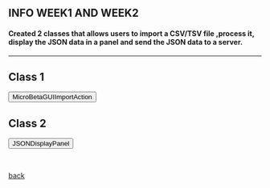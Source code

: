 ## INFO WEEK1 AND WEEK2



#### Created 2 classes that allows users to import a CSV/TSV file ,process it, display the JSON data in a panel and send the JSON data to a server.

 * * *

 
 
<html>
<head>
  <style>
   .panel {
      display: none;
      background-color: #f1f1f1;
      padding: 10px;
      margin-top: 10px;
      font-size: 10px; /* Increase the font size as needed */
      width: 800px; /* Increase the width as needed */
    }

    h2 {
      font-size: 14px; /* Decrease the font size of the headers */
	margin-top: 20px; /* Increase the margin-top for the header */
	  margin-bottom: 20px; /* Add margin-bottom for spacing */
    }

    .panel-button {
      margin-bottom: 20px; /* Add space between each panel button */
    }
  </style>
</head>
<body>
  <h2>Class 1</h2>
  <button onclick="showMicroBetaGUIImportAction()">MicroBetaGUIImportAction</button>
  <div class="panel" id="MicroBetaGUIImportAction">
    <pre>
 
 /*
 * 
 * The MicroBetaGUIImportAction represents an action in the mgG application + 
 * that allows users to import a CSV file ,process it, display the JSON data in a panel, +
 * and send the JSON data to a server
 * 
*/

public class MicroBetaGUIImportAction extends AbstractCyAction {

	private final CySwingApplication swingApplication;
	private final CytoPanel cytoPanelWest;
	private final CyApplicationManager cyApplicationManager;  
	    
	    
	public MicroBetaGUIImportAction(CySwingApplication cytoscapeDesktopService,
	CyApplicationManager cyApplicationManager2) {
	
	   super("Import CSV File");
	   this.swingApplication = cytoscapeDesktopService;
	   this.cytoPanelWest = swingApplication.getCytoPanel(CytoPanelName.WEST);
	   this.cyApplicationManager = cyApplicationManager2;

	    setPreferredMenu("Apps.MicroBetaGUI");
	    setMenuGravity(1.0f);
	             
	    }

	  
		@Override
	    public void actionPerformed(ActionEvent e) {
	        //  dialog to choose the CSV 
	        JFileChooser fileChooser = new JFileChooser();
	        int option = fileChooser.showOpenDialog(null);
	        if (option == JFileChooser.APPROVE_OPTION) {
	          
	            File selectedFile = fileChooser.getSelectedFile();
	            String filePath = selectedFile.getAbsolutePath();
	           
	            processCSVFile(null, filePath);
	        }
	    }

		private void processCSVFile(final TaskMonitor monitor,String filePath) {
		    try {
		    // Call CSVReader from Utils to parse the TSV/CSV file with tab delimiter
		       List<String[]> csvData = CSVReader.readCSV(monitor, filePath);

		   // Find the headers(the first row that has more than 1 columns)
     
			     String[] headers = null;
			      for (String[] row : csvData) {
			         if (row.length > 1) {
			                headers = row;
			                break;
			            }
			        }

			        JSONArray jsonArray = new JSONArray();     // Create JSONArray to hold the JSONObjects


			        // Iterate each row of CSV 
	   
			        for (String[] values : csvData) {
			            // Skip rows with only one column
			            if (values.length <= 1) {
			                continue;
			            }

			            // Create a JSONObject for each row  CSV 
	       
			            JSONObject jsonObject = new JSONObject();
			            for (int j = 0; j < headers.length; j++) {
			                if (j < values.length) {
			                    jsonObject.put(headers[j], values[j]);
			                }
			            }

			            // Add the JSONObject to the JSONArray
			            jsonArray.add(jsonObject);
			        }

		        // Write  JSON data to a file
		        String jsonFilePath = filePath + ".json";
		        FileWriter writer = new FileWriter(jsonFilePath);
		        writer.write(jsonArray.toJSONString());
		        writer.close();

		        // Show the JSON data in a panel
		        showDataInPanel(jsonArray);
		    } catch (IOException e) {
		        e.printStackTrace();
		    }
	    }
		
		
		/*
		 * showDataInPanel method  displays the JSON data passed as a JSONArray. 
		 *It creates a new  JSONDisplayPanel from +
		 * the internal.view package
		 */
		
		private void showDataInPanel(JSONArray jsonArray) {
		    JSONDisplayPanel panel = new JSONDisplayPanel(jsonArray);

		    JFrame frame = new JFrame("JSON Data");
		    frame.setDefaultCloseOperation(JFrame.DISPOSE_ON_CLOSE);
		    frame.getContentPane().add(panel);
		    frame.pack();
		    frame.setVisible(true);
		}
		
		
		  private void sendJSONDataToServer(JSONArray jsonArray) {
		        try {
		          
		            String jsonQuery = jsonArray.toJSONString();   //  JSONArray to  JSON string

		          
		            String serverURL = "https://SOON.com/api/endpoint";   // server URL

		            // Create an instance of CloseableHttpClient
		            CloseableHttpClient httpclient = HttpClients.createDefault();

		            // Send the JSON data to the server
		            JSONObject jsonResponse = HTTPUtils.postJSON(serverURL, 
			    		httpclient, jsonQuery, null);

		            // Process the server response if needed
		            if (jsonResponse != null) {
		            	
		                // Process the response here
		            	
		            	String response = jsonResponse.toJSONString();
		                // TODO complete somethign using the  response
		            	
		            }
		            

		            // Close  HttpClient
		            httpclient.close();
		        } catch (Exception e) {
		            e.printStackTrace();
		        }
		    }

		

		
}
    </pre>
  </div>






  <h2>Class 2</h2>
  <button onclick="showJSONDisplayPanel()">JSONDisplayPanel</button>
  <div class="panel" id="JSONDisplayPanel">
    <pre>
 
public class JSONDisplayPanel extends JPanel {
    private JTable table;

    public JSONDisplayPanel(JSONArray jsonArray) {
        super(new BorderLayout());
        createTable(jsonArray);
        JScrollPane scrollPane = new JScrollPane(table);
        add(scrollPane, BorderLayout.CENTER);
    }

    private void createTable(JSONArray jsonArray) {
        DefaultTableModel tableModel = new DefaultTableModel();
        table = new JTable(tableModel);

        // Set the column names
        JSONObject firstObject = (JSONObject) jsonArray.get(0);
        for (Object key : firstObject.keySet()) {
            tableModel.addColumn(key.toString());
        }

        // Add the data to the table model
        for (Object obj : jsonArray) {
            JSONObject jsonObject = (JSONObject) obj;
            Object[] rowData = new Object[tableModel.getColumnCount()];
            int columnIndex = 0;
            for (Object value : jsonObject.values()) {
                rowData[columnIndex] = value;
                columnIndex++;
            }
            tableModel.addRow(rowData);
        }
    }
}
      
    </pre>
  </div>

  <script>
    function showMicroBetaGUIImportAction() {
      var panel = document.getElementById("MicroBetaGUIImportAction");
      if (panel.style.display === "none") {
        panel.style.display = "block";
      } else {
        panel.style.display = "none";
      }
    }
    
    function showJSONDisplayPanel() {
      var panel = document.getElementById("JSONDisplayPanel");
      if (panel.style.display === "none") {
        panel.style.display = "block";
      } else {
        panel.style.display = "none";
      }
    }
  </script>
</body>
</html>

	
	
<br> <!-- Add an empty line -->



[back](./)
